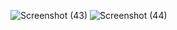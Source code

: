 ![Screenshot (43)](https://github.com/wadalkarsaloni/AgeCalculator/assets/127375584/baf823ed-240e-4bb5-b5b9-dba6ccda594e)
![Screenshot (44)](https://github.com/wadalkarsaloni/AgeCalculator/assets/127375584/54d8cf88-a469-46d1-a73a-77a14cb31def)
